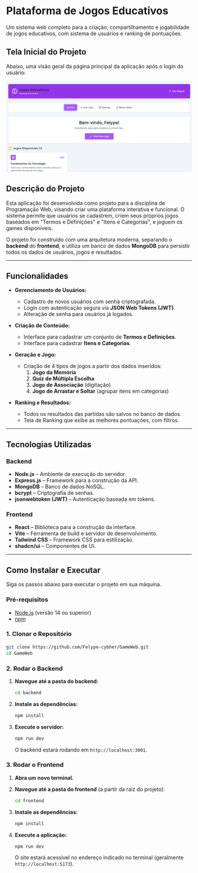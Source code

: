 #  Plataforma de Jogos Educativos

Um sistema web completo para a criação, compartilhamento e jogabilidade de jogos educativos, com sistema de usuários e ranking de pontuações.

##  Tela Inicial do Projeto

Abaixo, uma visão geral da página principal da aplicação após o login do usuário:

![Tela Inicial do Projeto de Jogos](telainicial.png)

##  Descrição do Projeto

Esta aplicação foi desenvolvida como projeto para a disciplina de Programação Web, visando criar uma plataforma interativa e funcional. O sistema permite que usuários se cadastrem, criem seus próprios jogos baseados em "Termos e Definições" e "Itens e Categorias", e joguem os games disponíveis.

O projeto foi construído com uma arquitetura moderna, separando o **backend** do **frontend**, e utiliza um banco de dados **MongoDB** para persistir todos os dados de usuários, jogos e resultados.

---

##  Funcionalidades

* **Gerenciamento de Usuários:**
  * Cadastro de novos usuários com senha criptografada.
  * Login com autenticação segura via **JSON Web Tokens (JWT)**.
  * Alteração de senha para usuários já logados.

* **Criação de Conteúdo:**
  * Interface para cadastrar um conjunto de **Termos e Definições**.
  * Interface para cadastrar **Itens e Categorias**.

* **Geração e Jogo:**
  * Criação de 4 tipos de jogos a partir dos dados inseridos:
    1.  **Jogo da Memória**
    2.  **Quiz de Múltipla Escolha**
    3.  **Jogo de Associação** (digitação)
    4.  **Jogo de Arrastar e Soltar** (agrupar itens em categorias)

* **Ranking e Resultados:**
  * Todos os resultados das partidas são salvos no banco de dados.
  * Tela de Ranking que exibe as melhores pontuações, com filtros.

---

##  Tecnologias Utilizadas

### Backend

* **Node.js** – Ambiente de execução do servidor.
* **Express.js** – Framework para a construção da API.
* **MongoDB** – Banco de dados NoSQL.
* **bcrypt** – Criptografia de senhas.
* **jsonwebtoken (JWT)** – Autenticação baseada em tokens.

### Frontend

* **React** – Biblioteca para a construção da interface.
* **Vite** – Ferramenta de build e servidor de desenvolvimento.
* **Tailwind CSS** – Framework CSS para estilização.
* **shadcn/ui** – Componentes de UI.

---

##  Como Instalar e Executar

Siga os passos abaixo para executar o projeto em sua máquina.

### Pré-requisitos

* [Node.js](https://nodejs.org/) (versão 14 ou superior)
* [npm](https://www.npmjs.com/)

### 1. Clonar o Repositório

```bash
git clone https://github.com/Felype-cybher/GameWeb.git
cd GameWeb
```

### 2. Rodar o Backend

1.  **Navegue até a pasta do backend:**
    ```bash
    cd backend
    ```

2.  **Instale as dependências:**
    ```bash
    npm install
    ```

3.  **Execute o servidor:**
    ```bash
    npm run dev
    ```
    O backend estará rodando em `http://localhost:3001`.

### 3. Rodar o Frontend

1.  **Abra um novo terminal.**
2.  **Navegue até a pasta do frontend** (a partir da raiz do projeto):
    ```bash
    cd frontend
    ```

3.  **Instale as dependências:**
    ```bash
    npm install
    ```

4.  **Execute a aplicação:**
    ```bash
    npm run dev
    ```
    O site estará acessível no endereço indicado no terminal (geralmente `http://localhost:5173`).
